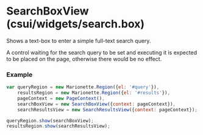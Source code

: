 # SearchBoxView (csui/widgets/search.box)

Shows a text-box to enter a simple full-text search query.

A control waiting for the search query to be set and executing it is expected
to be placed on the page, otherwise there would be no effect.

### Example

```javascript
var queryRegion = new Marionette.Region({el: '#query'}),
    resultsRegion = new Marionette.Region({el: '#results'}),
    pageContext = new PageContext(),
    searchBoxView = new SearchBoxView({context: pageContext}),
    searchResultsView = new SearchResultsView({context: pageContext});

queryRegion.show(searchBoxView);
resultsRegion.show(searchResultsView);
```
